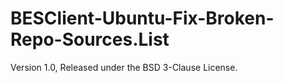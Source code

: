 # BESClient-Ubuntu-Fix-Broken-Repo-Sources.List
Version 1.0, Released under the BSD 3-Clause License.
